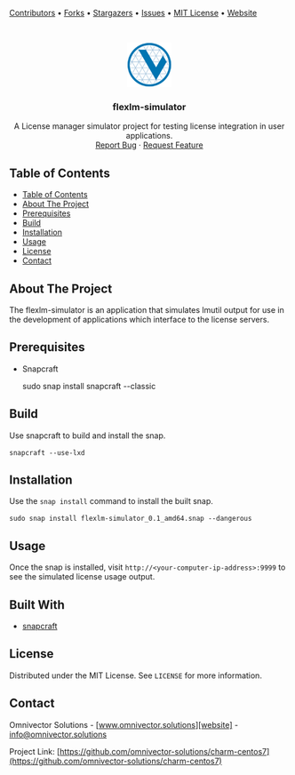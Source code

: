 [contributors-url]: https://github.com/omnivector-solutions/flexlm-simulator/graphs/contributors
[forks-url]: https://github.com/omnivector-solutions/flexlm-simulator/network/members
[stars-url]: https://github.com/omnivector-solutions/flexlm-simulator/stargazers
[issues-url]: https://github.com/omnivector-solutions/flexlm-simulator/issues
[license-url]: https://github.com/omnivector-solutions/flexlm-simulator/blob/master/LICENSE
[website]: https://www.omnivector.solutions
[product-screenshot]: images/screenshot.png

[Contributors][contributors-url] •
[Forks][forks-url] •
[Stargazers][stars-url] •
[Issues][issues-url] •
[MIT License][license-url] •
[Website][website]

<!-- PROJECT LOGO -->
<br />
<p align="center">
  <a href="https://github.com/omnivector-solutions/flexlm-simulator">
    <img src="images/logo.png" alt="Logo" width="80" height="80">
  </a>

  <h3 align="center">flexlm-simulator</h3>

  <p align="center">
    A License manager simulator project for testing license integration in user applications.
    <br />
    <a href="https://github.com/omnivector-solutions/flexlm-simulator/issues">Report Bug</a>
    ·
    <a href="https://github.com/omnivector-solutions/flexlm-simulator/issues">Request Feature</a>
  </p>
</p>

<!-- TABLE OF CONTENTS -->

## Table of Contents

- [Table of Contents](#table-of-contents)
- [About The Project](#about-the-project)
- [Prerequisites](#prerequisites)
- [Build](#build)
- [Installation](#installation)
- [Usage](#usage)
- [License](#license)
- [Contact](#contact)

<!-- ABOUT THE PROJECT -->

## About The Project
The flexlm-simulator is an application that simulates lmutil output for use in the development of applications which interface to the license servers.

## Prerequisites
* Snapcraft

    sudo snap install snapcraft --classic

## Build
Use snapcraft to build and install the snap.

    snapcraft --use-lxd

## Installation
Use the `snap install` command to install the built snap.

    sudo snap install flexlm-simulator_0.1_amd64.snap --dangerous

## Usage
Once the snap is installed, visit `http://<your-computer-ip-address>:9999` to see the simulated license usage output.

## Built With
- [snapcraft](github.com/snapcore/snapcraft/)

## License
Distributed under the MIT License. See `LICENSE` for more information.


## Contact
Omnivector Solutions - [www.omnivector.solutions][website] - <info@omnivector.solutions>

Project Link: [https://github.com/omnivector-solutions/charm-centos7](https://github.com/omnivector-solutions/charm-centos7)
